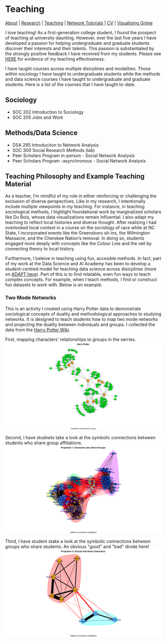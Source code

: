 # Teaching
[About](https://Tom-R-Leppard.github.io/) | [Research](/research.md) | [Teaching](/teaching.md) | [Network Tutorials](/network_tutorials.md) | [CV](/cv.pdf) | [Visualising Grime](/visualising_grime.md)

I love teaching! As a first-generation college student, I found the prospect of teaching at university daunting. However, over the last five years I have developed a passion for helping undergraduate and graduate students discover their interests and their talents. This passion is substantiated by the strongly positive feedback I have received from my students. Please see [HERE](/Teaching_effect.pdf) for evidence of my teaching effectiveness.

I have taught courses across multiple disicplines and modalities. Those within sociology I have taught to undergraduate students while the methods and data science courses I have taught to undergraduate and graduate students. Here is a list of the courses that I have taught to-date.
## Sociology 
- SOC 202 Introduction to Sociology
- SOC 205 Jobs and Work

## Methods/Data Science
- DSA 295 Introduciton to Network Analysis
- SOC 300 Social Research Methods (lab)
- Peer Scholars Program in-person - Social Network Analysis
- Peer Scholars Program -asynchronous - Social Network Analysis

## Teaching Philosophy and Example Teaching Material
As a teacher, I’m mindful of my role in either reinforcing or challenging the exclusion of diverse perspectives. Like in my research, I intentionally include multiple viewpoints in my teaching. For instance, in teaching sociological methods, I highlight foundational work by marginalized scholars like Du Bois, whose data visualizations remain influential. I also adapt my teaching to reflect local histories and diverse thought. After realizing I had overlooked local context in a course on the sociology of race while at NC State, I incorporated events like the Greensboro sit-ins, the Wilmington Massacre, and the Cherokee Nation’s removal. In doing so, students engaged more deeply with concepts like the Colour Line and the veil by connecting theory to local history.

Furthermore, I beleive in teaching using fun, accesible methods. In fact, part of my work at the Data Science and AI Academy has been to develop a student-centred model for teaching data science across disicplines (more on [ADAPT here](https://datascienceacademy.ncsu.edu/courses/course-model/)). Part of this is to find relatable, even fun ways to teach complex concepts. For example, when I teach methods, I find or construct fun datasets to work with. Below is an example. 

### Two Mode Networks
This is an activity I created using Harry Potter data to demonstrate sociological concepts of duality and methodological approaches to studying networks. It is designed to teach students how to map two mode networks and projecting the duality between individuals and groups. I collected the data from the [Harry Potter Wiki](https://harrypotter.fandom.com/wiki/Main_Page). 

First, mapping characters' relationships to groups in the serries. 
![Harry Potter Two Mode](/asset/HP_Two_Mode.png)

Second, I have studnets take a look at the symbolic connections between students who share group affiliations. 
![Projection 1: Characters](/asset/Projection1_Characters_groups_Walktrap.png)

Third, I have student stake a look at the symbolic connections between groups who share students. An obvious "good" and "bad" divide here!  
![Projection 2: Groups](/asset/Projection2_Groups_Characters_Walktrap.png)



